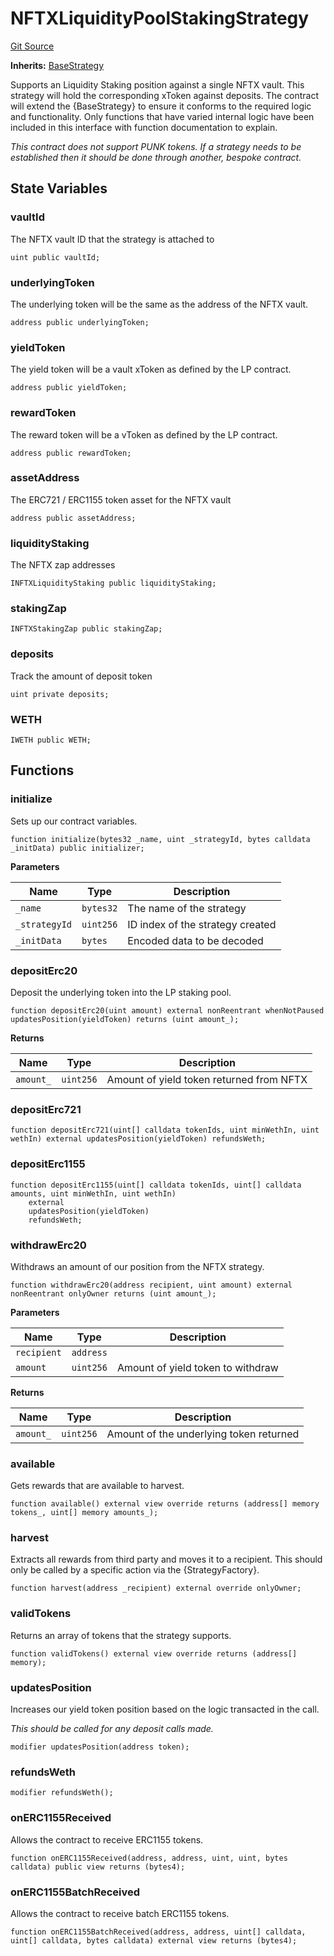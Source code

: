 # NFTXLiquidityPoolStakingStrategy
[Git Source](https://github.com/FloorDAO/floor-v2/blob/fd4de86a192de96d73fe2e56a84ec542b57b1c69/src/contracts/strategies/NFTXLiquidityPoolStakingStrategy.sol)

**Inherits:**
[BaseStrategy](/src/contracts/strategies/BaseStrategy.sol/contract.BaseStrategy.md)

Supports an Liquidity Staking position against a single NFTX vault. This strategy
will hold the corresponding xToken against deposits.
The contract will extend the {BaseStrategy} to ensure it conforms to the required
logic and functionality. Only functions that have varied internal logic have been
included in this interface with function documentation to explain.

*This contract does not support PUNK tokens. If a strategy needs to be established
then it should be done through another, bespoke contract.*


## State Variables
### vaultId
The NFTX vault ID that the strategy is attached to


```solidity
uint public vaultId;
```


### underlyingToken
The underlying token will be the same as the address of the NFTX vault.


```solidity
address public underlyingToken;
```


### yieldToken
The yield token will be a vault xToken as defined by the LP contract.


```solidity
address public yieldToken;
```


### rewardToken
The reward token will be a vToken as defined by the LP contract.


```solidity
address public rewardToken;
```


### assetAddress
The ERC721 / ERC1155 token asset for the NFTX vault


```solidity
address public assetAddress;
```


### liquidityStaking
The NFTX zap addresses


```solidity
INFTXLiquidityStaking public liquidityStaking;
```


### stakingZap

```solidity
INFTXStakingZap public stakingZap;
```


### deposits
Track the amount of deposit token


```solidity
uint private deposits;
```


### WETH

```solidity
IWETH public WETH;
```


## Functions
### initialize

Sets up our contract variables.


```solidity
function initialize(bytes32 _name, uint _strategyId, bytes calldata _initData) public initializer;
```
**Parameters**

|Name|Type|Description|
|----|----|-----------|
|`_name`|`bytes32`|The name of the strategy|
|`_strategyId`|`uint256`|ID index of the strategy created|
|`_initData`|`bytes`|Encoded data to be decoded|


### depositErc20

Deposit the underlying token into the LP staking pool.


```solidity
function depositErc20(uint amount) external nonReentrant whenNotPaused updatesPosition(yieldToken) returns (uint amount_);
```
**Returns**

|Name|Type|Description|
|----|----|-----------|
|`amount_`|`uint256`|Amount of yield token returned from NFTX|


### depositErc721


```solidity
function depositErc721(uint[] calldata tokenIds, uint minWethIn, uint wethIn) external updatesPosition(yieldToken) refundsWeth;
```

### depositErc1155


```solidity
function depositErc1155(uint[] calldata tokenIds, uint[] calldata amounts, uint minWethIn, uint wethIn)
    external
    updatesPosition(yieldToken)
    refundsWeth;
```

### withdrawErc20

Withdraws an amount of our position from the NFTX strategy.


```solidity
function withdrawErc20(address recipient, uint amount) external nonReentrant onlyOwner returns (uint amount_);
```
**Parameters**

|Name|Type|Description|
|----|----|-----------|
|`recipient`|`address`||
|`amount`|`uint256`|Amount of yield token to withdraw|

**Returns**

|Name|Type|Description|
|----|----|-----------|
|`amount_`|`uint256`|Amount of the underlying token returned|


### available

Gets rewards that are available to harvest.


```solidity
function available() external view override returns (address[] memory tokens_, uint[] memory amounts_);
```

### harvest

Extracts all rewards from third party and moves it to a recipient. This should
only be called by a specific action via the {StrategyFactory}.


```solidity
function harvest(address _recipient) external override onlyOwner;
```

### validTokens

Returns an array of tokens that the strategy supports.


```solidity
function validTokens() external view override returns (address[] memory);
```

### updatesPosition

Increases our yield token position based on the logic transacted in the call.

*This should be called for any deposit calls made.*


```solidity
modifier updatesPosition(address token);
```

### refundsWeth


```solidity
modifier refundsWeth();
```

### onERC1155Received

Allows the contract to receive ERC1155 tokens.


```solidity
function onERC1155Received(address, address, uint, uint, bytes calldata) public view returns (bytes4);
```

### onERC1155BatchReceived

Allows the contract to receive batch ERC1155 tokens.


```solidity
function onERC1155BatchReceived(address, address, uint[] calldata, uint[] calldata, bytes calldata) external view returns (bytes4);
```

